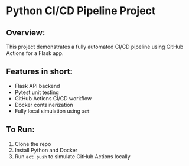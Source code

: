 # Python CI/CD Pipeline Project

## Overview:
This project demonstrates a fully automated CI/CD pipeline using GitHub Actions for a Flask app.

## Features in short:
- Flask API backend
- Pytest unit testing
- GitHub Actions CI/CD workflow
- Docker containerization
- Fully local simulation using `act`

## To Run:
1. Clone the repo
2. Install Python and Docker
3. Run `act push` to simulate GitHub Actions locally
